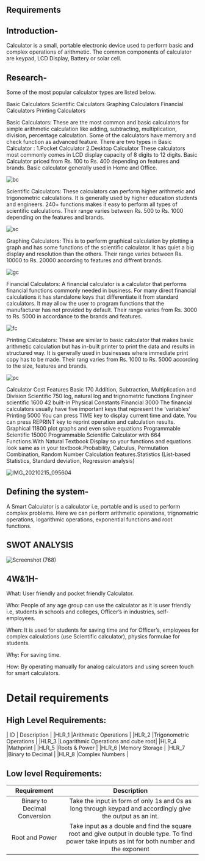 ## Requirements

## Introduction-
Calculator is a small, portable electronic device used to perform basic and complex operations of arithmetic. The common components of calculator are keypad, LCD Display, Battery or solar cell. 

## Research-
Some of the most popular calculator types are listed below.
 
Basic Calculators
Scientific Calculators
Graphing Calculators
Financial Calculators
Printing Calculators

Basic Calculators: These are the most common and basic calculators for simple arithmetic calculation like adding, subtracting, multiplication, division, percentage calculation. Some of the calculators have memory and check function as advanced feature. There are two types in Basic Calculator :
1.Pocket Calculator 
2.Desktop Calculator
These calculators most commonly comes in LCD display capacity of 8 digits to 12 digits. Basic Calculator priced from Rs. 100 to Rs. 400 depending on features and brands. Basic calculator generally used in Home and Office.


![bc](https://user-images.githubusercontent.com/78848590/107873607-be06b000-6ed9-11eb-840a-e9fa9f5096e4.png)

Scientific Calculators: These calculators can perform higher arithmetic and trigonometric calculations. It is generally used by higher education students and engineers. 240+ functions makes it easy to perform all types of scientific calculations. Their range varies between Rs. 500 to Rs. 1000 depending on the features and brands.

![sc](https://user-images.githubusercontent.com/78848590/107873754-c6131f80-6eda-11eb-921f-e3a1f8cf6cbb.png)

Graphing Calculators: This is to perform graphical calculation by plotting a graph and has some functions of the scientific calculator. It has quiet a big display and resolution than the others. Their range varies between Rs. 10000 to Rs. 20000 according to features and diffrent brands. 

![gc](https://user-images.githubusercontent.com/78848590/107873967-4c7c3100-6edc-11eb-87b4-c914ecf70557.png)

Financial Calculators: A financial calculator is a calculator that performs financial functions commonly needed in business. For many direct financial calculations it has standalone keys that differentiate it from standard calculators. It may allow the user to program functions that the manufacturer has not provided by default. Their range varies from Rs. 3000 to Rs. 5000 in accordance to the brands and features.

![fc](https://user-images.githubusercontent.com/78848590/107873914-e7284000-6edb-11eb-9ab8-63c62ee2708b.png)

Printing Calculators: These are similar to basic calculator that makes basic arithmetic calculation but has in-built printer to print the data and results in structured way. It is generally used in businesses where immediate print copy has to be made. Their rang varies from Rs. 1000 to Rs. 5000 according to the size, features and brands.

![pc](https://user-images.githubusercontent.com/78848590/107874017-a8df5080-6edc-11eb-8541-399cb56c9389.png)


Calculator                    Cost                   Features
Basic                         170                   Addition, Subtraction, Multiplication and Division
Scientific                    750                   log, natural log and trignometric functions
Engineer scientific           1600                  42 built-in Physical Constants
Financial                     3000                  The financial calculators usually have five important keys that represent the 'variables'
Printing                      5000                  You can press TIME key to display current time and date. You can press REPRINT key to reprint operation and calculation results.
Graphical                     11800                 plot graphs and even solve equations
Programmable Scientific       15000                 Programmable Scientific Calculator with 664 Functions.With Natural Textbook Display so your functions and equations look same as in your textbook.Probability, Calculus, Permutation Combination, Random Number Calculation features.Statistics (List-based Statistics, Standard deviation, Regression analysis)


![IMG_20210215_095604](https://user-images.githubusercontent.com/78848639/107906175-7c781280-6f76-11eb-889d-94b9af9ec8c1.jpg)




## Defining the system-
A Smart Calculator is a calculator i.e, portable and is used to perform complex problems.
Here we can perform arithmetic operations, trignometric operations, logarithmic operations, exponential functions and root functions.

## SWOT ANALYSIS


![Screenshot (768)](https://user-images.githubusercontent.com/78849093/110676451-fad47700-81f9-11eb-8bb0-91e67c6deabb.png)


## 4W&1H-

What: User friendly and pocket friendly Calculator.

Who: People of any age group can use the calculator as it is user friendly i.e, students in schools and colleges, Officer’s in industries, self- employees.

When: It is used for students for saving time and for Officer’s, employees for complex calculations (use Scientific calculator), physics formulae for students.

Why: For saving time.

How: By operating manually for analog calculators and using screen touch for smart calculators.

# Detail requirements
## High Level Requirements:
 
| ID    | Description                        |
|HLR_1  |Arithmatic Operations               |
|HLR_2  |Trigonometric Operations            |
|HLR_3  |Logarithmic Operations and cube root| 
|HLR_4  |Mathprint                           |
|HLR_5  |Roots & Power                       |
|HLR_6  |Memory Storage                      |
|HLR_7  |Binary to Decimal                   |
|HLR_8  |Complex Numbers                     |



##  Low level Requirements:

|Requirement                 |Description                                                                                                                                      |
| :-:                        | :-:                                                                                                                                             |
|Binary to Decimal Conversion|Take the input in form of only 1s and 0s as long through keypad and accordingly give the output as an int.                                       |
|Root and Power              |Take input as a double and find the square root and give output in double type. To find power take inputs as int for both number and the exponent|                              |and return output as long.                                                                                                                       |


